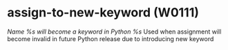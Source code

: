# assign-to-new-keyword (W0111)

*Name %s will become a keyword in Python %s* Used when assignment will
become invalid in future Python release due to introducing new keyword
